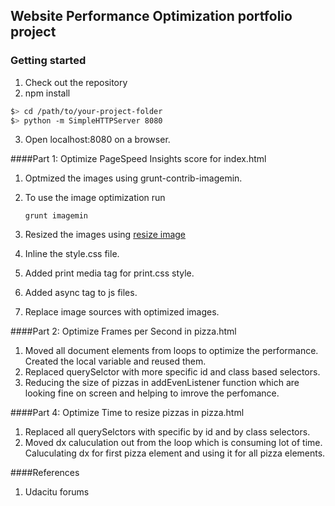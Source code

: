 ## Website Performance Optimization portfolio project
### Getting started
1. Check out the repository
2. npm install

  ```bash
  $> cd /path/to/your-project-folder
  $> python -m SimpleHTTPServer 8080
  ```
3. Open localhost:8080 on a browser.

####Part 1: Optimize PageSpeed Insights score for index.html
1. Optmized the images using grunt-contrib-imagemin.
2. To use the image optimization run 
   ```
   grunt imagemin
   ```

3. Resized the images using [resize image](http://resizeimage.net/)
4. Inline the style.css file.
5. Added print media tag for print.css style.
6. Added async tag to js files.
7. Replace image sources with optimized images.
    
####Part 2: Optimize Frames per Second in pizza.html
1. Moved all document elements from loops to optimize the performance. Created the local variable and reused them.
2. Replaced querySelctor with more specific id and class based selectors.
3. Reducing the size of pizzas in addEvenListener function which are looking fine on screen and helping to imrove the perfomance.

####Part 4: Optimize Time to resize pizzas in pizza.html
1. Replaced all querySelctors with specific by id and by class selectors.
2. Moved dx caluculation out from the loop which is consuming lot of time. Caluculating dx for first pizza element and using it for all pizza elements.

####References
1. Udacitu forums 

